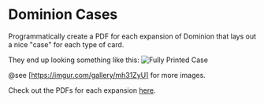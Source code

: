 # Dominion Cases
Programmatically create a PDF for each expansion of Dominion that lays out a nice "case" for each type of card.

They end up looking something like this:
![Fully Printed Case](https://i.imgur.com/eflOVrS.jpg)

@see [https://imgur.com/gallery/mh31ZyU] for more images.

Check out the PDFs for each expansion [here](https://github.com/mressler/dominionCases/releases).
